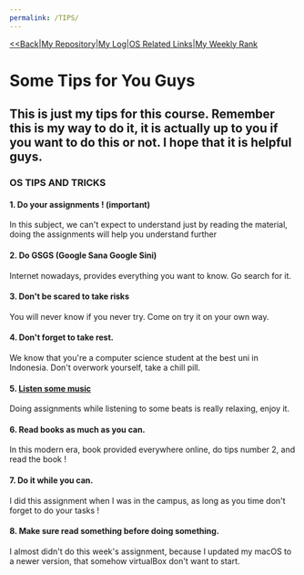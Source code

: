 ```yaml
---
permalink: /TIPS/
---
```

[<<Back](https://athaqilmakarim.github.io/os212/)|[My Repository](https://github.com/athaqilmakarim/os212)|[My Log](https://athaqilmakarim.github.io/os212/TXT/mylog.txt)|[OS Related Links](links.md)|[My Weekly Rank](https://athaqilmakarim.github.io/os212/TXT/myrank.txt)

# Some Tips for You Guys
## This is just my tips for this course. Remember this is my way to do it, it is actually up to you if you want to do this or not. I hope that it is helpful guys.

### OS TIPS AND TRICKS
#### 1. Do your assignments ! (important)
In this subject, we can't expect to understand just by reading the material, doing the assignments will help you understand further

#### 2. Do GSGS (Google Sana Google Sini)
Internet nowadays, provides everything you want to know. Go search for it.

#### 3. Don't be scared to take risks
You will never know if you never try. Come on try it on your own way.

#### 4. Don't forget to take rest.
We know that you're a computer science student at the best uni in Indonesia. Don't overwork yourself, take a chill pill.

#### 5. [Listen some music](https://www.youtube.com/watch?v=bmVKaAV_7-A&ab_channel=JomaTech)
Doing assignments while listening to some beats is really relaxing, enjoy it.

#### 6. Read books as much as you can.
In this modern era, book provided everywhere online, do tips number 2, and read the book !

#### 7. Do it while you can.
I did this assignment when I was in the campus, as long as you time don't forget to do your tasks !

#### 8. Make sure read something before doing something.
I almost didn't do this week's assignment, because I updated my macOS to a newer version, that somehow virtualBox don't want to start.
